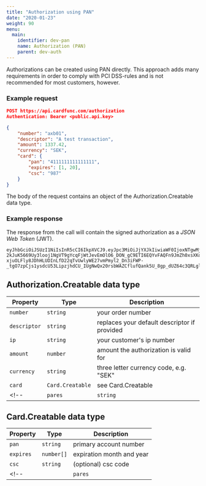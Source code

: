 ```yaml
---
title: "Authorization using PAN"
date: "2020-01-23"
weight: 90
menu: 
  main:
    identifier: dev-pan
    name: Authorization (PAN)
    parent: dev-auth
---
```


Authorizations can be created using PAN directly. This approach adds many requirements in order to comply with PCI DSS-rules and is not recommended for most customers, however.

<!--more-->

### Example request
```json
POST https://api.cardfunc.com/authorization
Authentication: Bearer <public.api.key>

{
	"number": "axb01",
	"descriptor": "A test transaction",
	"amount": 1337.42,
	"currency": "SEK",
	"card": {
		"pan": "4111111111111111",
		"expires": [1, 20],
		"csc": "987"
	}
}
```
The body of the request contains an object of the Authorization.Creatable data type.

### Example response

The response from the call will contain the signed authorization as a _JSON Web Token_ (JWT).
```
eyJhbGciOiJSUzI1NiIsInR5cCI6IkpXVCJ9.eyJpc3MiOiJjYXJkIiwiaWF0IjoxNTgwMjIzMTA2NjM2LCJpZCI6ImFHMDBqT25sREc4RSIsIm51bWJlciI6ImF4YjAxIiwicmVmZXJlbmNlIjoiZDI1ZmE4MzQtODkwNi00NWZmLWE3MjItNmQ5ZGFlYzk2ZGI5IiwiZGVzY3JpcHRvciI6IkEgdGVzdCB0cmFuc2FjdGlvbiIsImNyZWF0ZWQiOiIyMDIwLTAxLTI4VDE0OjUxOjQ1KzAwOjAwIiwiYW1vdW50IjoxMzM3LjQyLCJjdXJyZW5jeSI6IlNFSyIsImNhcmQiOnsiaWQiOiJLUlVwRW56XyIsInNjaGVtZSI6InZpc2EiLCJpaW4iOiI0MTExMTEiLCJsYXN0NCI6IjExMTEiLCJleHBpcmVzIjpbMSwyMF19LCJjYXB0dXJlIjpbXSwicmVmdW5kIjpbXX0.sjQhv8yBmovGU4hmdiLI5Yz5p5t_cKAnj3qumM6jjrZoOAnCEBKyWVCGE0IUPhew2rtAKrExVC42rNVkEJzUbRXwlZluHTHfHIYgoRjd-2kJuK5669Uy3looj1NgVT9gYcqFjWtJevEmOlO6_DON_gC9ETI6EQYvFAQFn9JmZh0xsXKobl11dn3XqaBf64q6Ojl4fiJz8RH23ouJ_a-xjuOLFly8JDhHLUDInLfD22qTvUwlyWE27vmPmyl2_Dn3iFWP-_tgO7zpCjs1ysdcU53LipzjhdCU_IUgNwQx20rsbWAZCflufQank5U_8gp_dUZ64c3QRLglKvrjzKBXdA
```

## Authorization.Creatable data type

| Property     | Type             | Description                                  |
|--------------|------------------|----------------------------------------------|
| `number`     | `string`         | your order number                            |
| `descriptor` | `string`         | replaces your default descriptor if provided |
| `ip`         | `string`         | your customer's ip number                    |
| `amount`     | `number`         | amount the authorization is valid for        |
| `currency`   | `string`         | three letter currency code, e.g. "SEK"       |
| `card`       | `Card.Creatable` | see Card.Creatable                           |
<!--| `pares` | `string`   | (optional) result from 3D secure                           |-->

## Card.Creatable data type

| Property  | Type       | Description               |
|-----------|------------|---------------------------|
| `pan`     | `string`   | primary account number    |
| `expires` | `number[]` | expiration month and year |
| `csc`     | `string`   | (optional) csc code       |
<!--| | `pares`   | `string`  | (optional) |-->
